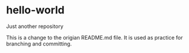 # hello-world
Just another repository

This is a change to the origian README.md file. It is used as practice for branching and committing.
